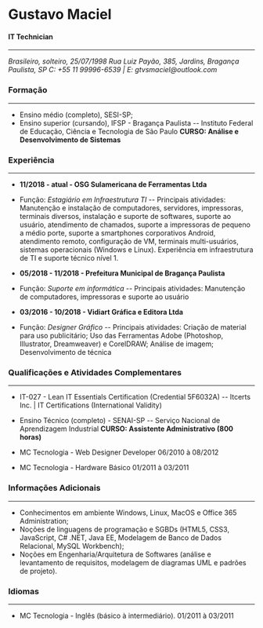 # Gustavo Maciel
#### IT Technician
___
_Brasileiro, solteiro, 25/07/1998_
_Rua Luiz Payão, 385, Jardins, Bragança Paulista, SP_
_C: +55 11 99996-6539 | E: gtvsmaciel@outlook.com_

### Formação
___

- Ensino médio (completo), SESI-SP;
- Ensino superior (cursando), IFSP - Bragança Paulista
-- Instituto Federal de Educação, Ciência e Tecnologia de São Paulo
**CURSO: Análise e Desenvolvimento de Sistemas**

### Experiência
___

- **11/2018 - atual - OSG Sulamericana de Ferramentas Ltda**
- Função: _Estagiário em Infraestrutura TI_
-- Principais atividades: Manutenção e instalação de computadores, servidores, impressoras, terminais diversos, instalação e suporte de softwares, suporte ao usuário, atendimento de chamados, suporte a impressoras de pequeno a médio porte, suporte a smartphones corporativos Android, atendimento remoto, configuração de VM, terminais multi-usuários, sistemas operacionais (Windows e Linux).
Experiência em infraestrutura de TI e suporte técnico nível 1.

- **05/2018 - 11/2018 - Prefeitura Municipal de Bragança Paulista**
- Função: _Suporte em informática_
-- Principais atividades: Manutenção de computadores, impressoras e suporte ao usuário

- **03/2016 - 10/2018 - Vidiart Gráfica e Editora Ltda**
- Função: _Designer Gráfico_
-- Principais atividades: Criação de material para uso publicitário; Uso das Ferramentas Adobe (Photoshop, Illustrator, Dreamweaver) e CorelDRAW; Análise de imagem; Desenvolvimento de técnica 

### Qualificações e Atividades Complementares
---
- IT-027 - Lean IT Essentials Certification (Credential 5F6032A)
-- Itcerts Inc. | IT Certifications (International Validity)

- Ensino Técnico (completo) - SENAI-SP
-- Serviço Nacional de Aprendizagem Industrial
**CURSO: Assistente Administrativo (800 horas)**

- MC Tecnologia - Web Designer Developer
06/2010 à 08/2012

- MC Tecnologia - Hardware Básico
01/2011 à 03/2011

### Informações Adicionais
---
- Conhecimentos em ambiente Windows, Linux, MacOS e Office 365 Administration;
- Noções de linguagens de programação e SGBDs (HTML5, CSS3, JavaScript, C# .NET, Java EE, Modelagem de Banco de Dados Relacional, MySQL Workbench);
- Noções em Engenharia/Arquitetura de Softwares (análise e levantamento de requisitos, modelagem de diagramas UML e padrões de projeto).

### Idiomas
---
- MC Tecnologia - Inglês (básico à intermediário).
01/2011 à 03/2011
<!--stackedit_data:
eyJoaXN0b3J5IjpbLTY0NDE2MzAwMV19
-->
